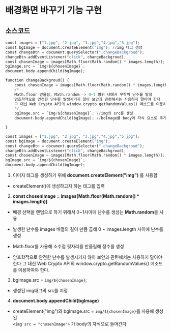 # 배경화면 바꾸기 기능 구현 

## 소스코드 


```python
const images = ["1.jpg", "2.jpg", "3.jpg","4.jpg","5.jpg"];
const bgImage = document.createElement("img"); //img 태그 생성 
const changeBtn = document.querySelector(".changeBackgroud");
changeBtn.addEventListener("click", changeBackgroud);
const chosenImage = images[Math.floor(Math.random() * images.length)];
bgImage.src = `img/${chosenImage}`;
document.body.appendChild(bgImage);

function changeBackgroud() {
    const chosenImage = images[Math.floor(Math.random() * images.length)];
    /*
    Math.floor 반올림, Math.random -> 0~1 범위 내에서 무작위 난수를 발생
    암호학적으로 안전한 난수를 발생시키지 않아 보안과 관련해서는 사용하지 말아야 한다 
    그 대신 Web Crypto API의 window.crypto.getRandomValues() 메소드를 이용하여야 한다.
    */
    bgImage.src = `img/${chosenImage}`; //img의 src를 생성
    document.body.appendChild(bgImage); //bdImage를 body에 자식 요소로 추가한다 

}

```


```python
const images = ["1.jpg", "2.jpg", "3.jpg","4.jpg","5.jpg"];
const bgImage = document.createElement("img");
const changeBtn = document.querySelector(".changeBackgroud");
changeBtn.addEventListener("click", changeBackgroud);
const chosenImage = images[Math.floor(Math.random() * images.length)];
bgImage.src = `img/${chosenImage}`;
document.body.appendChild(bgImage);
```

1. 이미지 태그를 생성하기 위해 **document.createElement("img")** 를 사용함   
 + createElement()에 생성하고자 하는 태그를 입력 

2. **const chosenImage = images[Math.floor(Math.random() * images.length)]**   

 + 배경 선택을 랜덤으로 하기 위해서 0~1사이에 난수를 생성는 **Math.random**을 사용   

 + 발생한 난수를 images 배열의 길이 만큼 곱해 0 ~ images.length 사이에 난수를 생성 

 + Math.floor를 사용해 소수점 뒷자리를 반올림해 정수를 생성 

 + 암호학적으로 안전한 난수를 발생시키지 않아 보안과 관련해서는 사용하지 말아야 한다 
   그 대신 Web Crypto API의 window.crypto.getRandomValues() 메소드를 이용하여야 한다.

3. bgImage.src = `img/${chosenImage}`;
 + 생성된 img태그의 src를 지정

4. **document.body.appendChild(bgImage)** 
 + createElement("img")와 bgImage.src = `img/${chosenImage}`를 사용해 생성된   
  `<img src = "chosenImage">` 가  body의 자식으로 들어간다 
